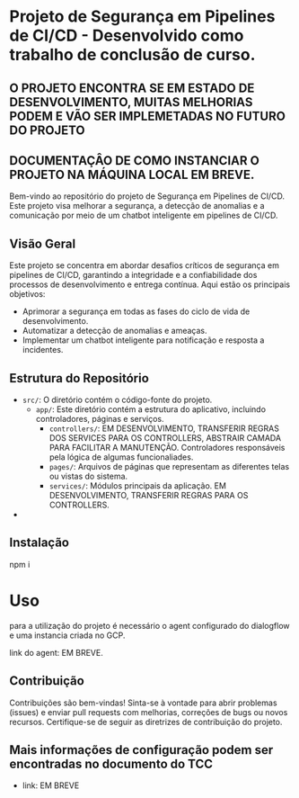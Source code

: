 # Projeto de Segurança em Pipelines de CI/CD - Desenvolvido como trabalho de conclusão de curso.

## O PROJETO ENCONTRA SE EM ESTADO DE DESENVOLVIMENTO, MUITAS MELHORIAS PODEM E VÃO SER IMPLEMETADAS NO FUTURO DO PROJETO

## DOCUMENTAÇÂO DE COMO INSTANCIAR O PROJETO NA MÁQUINA LOCAL EM BREVE.

Bem-vindo ao repositório do projeto de Segurança em Pipelines de CI/CD. Este projeto visa melhorar a segurança, a detecção de anomalias e a comunicação por meio de um chatbot inteligente em pipelines de CI/CD.

## Visão Geral

Este projeto se concentra em abordar desafios críticos de segurança em pipelines de CI/CD, garantindo a integridade e a confiabilidade dos processos de desenvolvimento e entrega contínua. Aqui estão os principais objetivos:

- Aprimorar a segurança em todas as fases do ciclo de vida de desenvolvimento.
- Automatizar a detecção de anomalias e ameaças.
- Implementar um chatbot inteligente para notificação e resposta a incidentes.

## Estrutura do Repositório

- `src/`: O diretório contém o código-fonte do projeto.
  - `app/`: Este diretório contém a estrutura do aplicativo, incluindo controladores, páginas e serviços.
    - `controllers/`: EM DESENVOLVIMENTO, TRANSFERIR REGRAS DOS SERVICES PARA OS CONTROLLERS, ABSTRAIR CAMADA PARA FACILITAR A MANUTENÇÃO. Controladores responsáveis pela lógica de algumas funcionaliades. 
    - `pages/`: Arquivos de páginas que representam as diferentes telas ou vistas do sistema.
    - `services/`: Módulos principais da aplicação. EM DESENVOLVIMENTO, TRANSFERIR REGRAS PARA OS CONTROLLERS.
-

## Instalação

npm i

# Uso

para a utilização do projeto é necessário o agent configurado do dialogflow e uma instancia criada no GCP.

link do agent: EM BREVE.

## Contribuição

Contribuições são bem-vindas! Sinta-se à vontade para abrir problemas (issues) e enviar pull requests com melhorias, correções de bugs ou novos recursos. Certifique-se de seguir as diretrizes de contribuição do projeto.

## Mais informações de configuração podem ser encontradas no documento do TCC
- link: EM BREVE